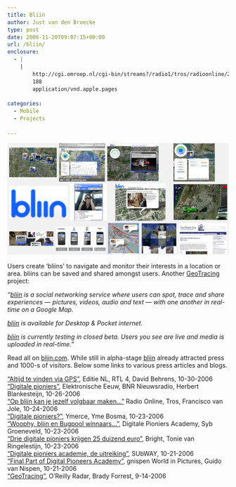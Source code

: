 ```yaml
---
title: Bliin
author: Just van den Broecke
type: post
date: 2006-11-20T09:07:15+00:00
url: /bliin/
enclosure:
  - |
    |
        http://cgi.omroep.nl/cgi-bin/streams?/radio1/tros/radioonline/20061024.wma
        188
        application/vnd.apple.pages

categories:
  - Mobile
  - Projects

---
```

![ ](/uploads/2006/11/blinn-full.jpg)

Users create ‘bliins’ to navigate and monitor their interests in a location or area. bliins can be saved and shared amongst users. Another [GeoTracing][2] project:

_&#8220;[bliin][3] is a social networking service where users can spot, trace and share experiences — pictures, videos, audio and text — with one another in real-time on a Google Map._

_[bliin][3] is available for Desktop & Pocket internet._

_[bliin][3] is currently testing in closed beta. Users you see are live and media is uploaded in real-time.&#8221;_

Read all on [bliin.com][3]. While still in alpha-stage [bliin][3] already attracted press and 1000-s of visitors. Below some links to various press articles and blogs.

[&#8220;Altijd te vinden via GPS&#8221;][4], Editie NL, RTL 4, David Behrens, 10-30-2006  
[&#8220;Digitale pioniers&#8221;][5], Elektronische Eeuw, BNR Nieuwsradio, Herbert Blankesteijn, 10-26-2006  
[&#8220;Op bliin kan je jezelf volgbaar maken&#8230;&#8221;][6] Radio Online, Tros, Francisco van Jole, 10-24-2006  
[&#8220;Digitale pioniers?&#8221;][7], Ymerce, Yme Bosma, 10-23-2006  
[&#8220;Woophy, bliin en Bugpool winnaars&#8230;&#8221;][8], Digitale Pioniers Academy, Syb Groeneveld, 10-23-2006  
[&#8220;Drie digitale pioniers krijgen 25 duizend euro&#8221;][9], Bright, Tonie van Ringelestijn, 10-23-2006  
[&#8220;Digitale pioniers academie, de uitreiking&#8221;][10], SUbWAY, 10-21-2006  
[&#8220;Final Part of Digital Pioneers Academy&#8221;][10], gnispen World in Pictures, Guido van Nispen, 10-21-2006  
[&#8220;GeoTracing&#8221;][11], O&#8217;Reilly Radar, Brady Forrest, 9-14-2006

 [1]: uploads/2006/11/blinn-full.jpg
 [2]: http://www.geotracing.com
 [3]: http://bliin.com
 [4]: http://www.rtl.nl/(/actueel/editienl/)/components/actueel/editienl/2006/44/bliin.xml
 [5]: http://www.bnr.nl/Weblog.asp?WeblogId=16
 [6]: http://cgi.omroep.nl/cgi-bin/streams?/radio1/tros/radioonline/20061024.wma?start=48:15
 [7]: http://www.yme.nl/ymerce/2006/10/digitale-pioniers.html
 [8]: http://www.digitalepioniers.nl/Academy
 [9]: http://www.bright.nl/drie-digitale-pioniers-krijgen-25-duizend-euro
 [10]: http://gnispen.blogspot.com/2006/10/final-part-of-digitale-pioniers.html
 [11]: http://radar.oreilly.com/brady/
